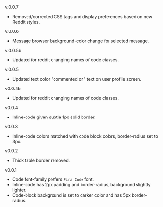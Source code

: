 v.0.0.7
- Removed/corrected CSS tags and display preferences based on new Reddit styles.

v.0.0.6
- Message browser background-color change for selected message.

v.0.0.5b
- Updated for reddit changing names of code classes.

v.0.0.5
- Updated text color "commented on" text on user profile screen.

v0.0.4b
- Updated for reddit changing names of code classes.

v0.0.4
- Inline-code given subtle 1px solid border.

v0.0.3
- Inline-code colors matched with code block colors, border-radius set to 3px.

v0.0.2
- Thick table border removed.

v0.0.1
- Code font-family prefers `Fira Code` font.
- Inline-code has 2px padding and border-radius, background slightly lighter.
- Code-block background is set to darker color and has 5px border-radius.